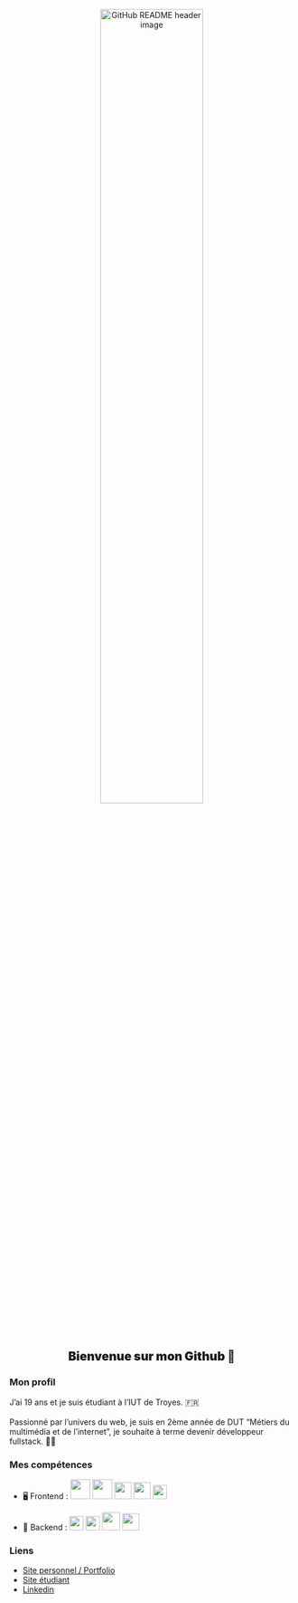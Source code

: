 <p align="center">
  <img style="width:60%; text-align:center" src="https://i.imgur.com/SMX770R.jpg" alt="GitHub README header image">
</p>

## <p style="font-weight:900" align="center"> Bienvenue sur mon Github 👋 </p>

### Mon profil

J’ai 19 ans et je suis étudiant à l’IUT de Troyes. 🇫🇷<br>
<br>
Passionné par l’univers du web, je suis en 2ème année de DUT “Métiers du multimédia et de l’internet”, je souhaite à terme devenir développeur fullstack. 🧑‍💻 

### Mes compétences

-  🖥 Frontend : 
   <img style="height: 35px" src="https://upload.wikimedia.org/wikipedia/commons/thumb/6/61/HTML5_logo_and_wordmark.svg/768px-HTML5_logo_and_wordmark.svg.png"> 
   <img style="height: 35px" src="https://upload.wikimedia.org/wikipedia/commons/thumb/d/d5/CSS3_logo_and_wordmark.svg/1452px-CSS3_logo_and_wordmark.svg.png">
   <img style="height: 30px" src="https://upload.wikimedia.org/wikipedia/commons/thumb/9/99/Unofficial_JavaScript_logo_2.svg/1200px-Unofficial_JavaScript_logo_2.svg.png">
   <img style="height: 30px" src="https://upload.wikimedia.org/wikipedia/commons/thumb/b/b2/Bootstrap_logo.svg/1200px-Bootstrap_logo.svg.png">
   <img style="height: 25px" src="https://upload.wikimedia.org/wikipedia/fr/b/b3/Jquery-logo.png">
   
- 📡 Backend : 
   <img style="height: 25px" src="https://upload.wikimedia.org/wikipedia/commons/thumb/2/27/PHP-logo.svg/1280px-PHP-logo.svg.png"> 
   <img style="height: 25px" src="https://upload.wikimedia.org/wikipedia/fr/thumb/6/62/MySQL.svg/1200px-MySQL.svg.png">
   <img style="height: 32px" src="https://cdn.worldvectorlogo.com/logos/codeigniter.svg">
   <img style="height: 30px" src="https://cdn.worldvectorlogo.com/logos/symfony.svg">

### Liens

*  [Site personnel / Portfolio](https://liam-boudraa.fr) 
*  [Site étudiant](http://193.168.146.106/) 
*  [Linkedin](https://linkedin.com/in/liamboudraa) 
